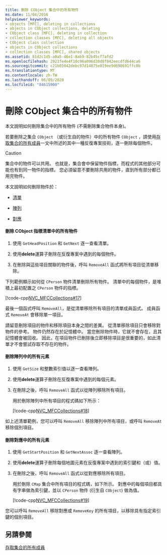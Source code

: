 ```yaml
---
title: 刪除 CObject 集合中的所有物件
ms.date: 11/04/2016
helpviewer_keywords:
- objects [MFC], deleting in collections
- objects in CObject collections, deleting
- CObject class [MFC], deleting in collection
- collection classes [MFC], deleting all objects
- CObject class collection
- objects in CObject collections
- collection classes [MFC], shared objects
ms.assetid: 81d2c1d5-a0a5-46e1-8ab9-82b45cf7afd2
ms.openlocfilehash: 2921fe4e4f10c96a096d30d8f842eecdfd644ca6
ms.sourcegitcommit: c21b05042debc97d14875e019ee9d698691ffc0b
ms.translationtype: MT
ms.contentlocale: zh-TW
ms.lasthandoff: 06/09/2020
ms.locfileid: "84615900"
---
```

# <a name="deleting-all-objects-in-a-cobject-collection"></a>刪除 CObject 集合中的所有物件

本文說明如何刪除集合中的所有物件 (不需刪除集合物件本身)。

若要刪除之集合 `CObject` （或衍生自的物件）中的所有物件 `CObject` ，請使用[存取集合的所有成員](accessing-all-members-of-a-collection.md)一文中所述的其中一種反復專案技術，逐一刪除每個物件。

> [!CAUTION]
> 集合中的物件可以共用。 也就是，集合會中保留物件指標，而程式的其他部分可能也有到同一物件的指標。 您必須留意不要刪除共用的物件，直到所有部分都已用完物件。

本文說明如何刪除物件於：

- [清單](#_core_to_delete_all_objects_in_a_list_of_pointers_to_cobject)

- [陣列](#_core_to_delete_all_elements_in_an_array)

- [對應](#_core_to_delete_all_elements_in_a_map)

#### <a name="to-delete-all-objects-in-a-list-of-pointers-to-cobject"></a><a name="_core_to_delete_all_objects_in_a_list_of_pointers_to_cobject"></a>刪除 CObject 指標清單中的所有物件

1. 使用 `GetHeadPosition` 和 `GetNext` 逐一查看清單。

1. 使用**delete**運算子刪除在反復專案中遇到的每個物件。

1. 在刪除與這些項目關聯的物件後，呼叫 `RemoveAll` 函式將所有項目從清單移除。

下列範例顯示如何從 `CPerson` 物件清單刪除所有物件。 清單中的每個物件，是堆積上最初配置之 `CPerson` 物件的指標。

[!code-cpp[NVC_MFCCollections#17](codesnippet/cpp/deleting-all-objects-in-a-cobject-collection_1.cpp)]

最後一個函式呼叫 `RemoveAll`，是從清單移除所有項目的清單成員函式。 成員函式 `RemoveAt` 會移除單一項目。

請留意刪除項目的物件和移除項目本身之間的差異。 從清單移除項目只會移除對物件的參考。 物件仍然存在於記憶體中。 當您刪除物件時，它就不會存在，且其記憶體會被回收。 因此，在項目物件已刪除後立即移除項目是很重要的，如此清單才不會嘗試存取不存在的物件。

#### <a name="to-delete-all-elements-in-an-array"></a><a name="_core_to_delete_all_elements_in_an_array"></a>刪除陣列中的所有元素

1. 使用 `GetSize` 和整數索引值以逐一查看陣列。

1. 使用**delete**運算子刪除在反復專案中遇到的每個元素。

1. 在刪除之後，呼叫 `RemoveAll` 函式以從陣列移除所有項目。

   用於刪除陣列中所有項目的程式碼如下所示：

   [!code-cpp[NVC_MFCCollections#18](codesnippet/cpp/deleting-all-objects-in-a-cobject-collection_2.cpp)]

如上述清單範例，您可以呼叫 `RemoveAll` 移除陣列中所有項目，或呼叫 `RemoveAt` 移除個別項目。

#### <a name="to-delete-all-elements-in-a-map"></a><a name="_core_to_delete_all_elements_in_a_map"></a>刪除對應中的所有元素

1. 使用 `GetStartPosition` 和 `GetNextAssoc` 逐一查看陣列。

1. 使用**delete**運算子刪除每個地圖元素在反復專案中遇到的索引鍵和（或）值。

1. 在刪除之後，呼叫 `RemoveAll` 函式以從對應移除所有項目。

   用於刪除 `CMap` 集合中所有項目的程式碼，如下所示。 對應中的每個項目都具有字串做為索引鍵，並以 `CPerson` 物件 (衍生自 `CObject`) 做為值。

   [!code-cpp[NVC_MFCCollections#19](codesnippet/cpp/deleting-all-objects-in-a-cobject-collection_3.cpp)]

您可以呼叫 `RemoveAll` 移除對應或 `RemoveKey` 的所有項目，以移除具有指定索引鍵的個別項目。

## <a name="see-also"></a>另請參閱

[存取集合的所有成員](accessing-all-members-of-a-collection.md)
